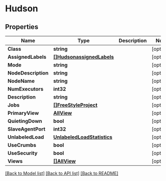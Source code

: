 # Hudson

## Properties
Name | Type | Description | Notes
------------ | ------------- | ------------- | -------------
**Class** | **string** |  | [optional] 
**AssignedLabels** | [**[]HudsonassignedLabels**](HudsonassignedLabels.md) |  | [optional] 
**Mode** | **string** |  | [optional] 
**NodeDescription** | **string** |  | [optional] 
**NodeName** | **string** |  | [optional] 
**NumExecutors** | **int32** |  | [optional] 
**Description** | **string** |  | [optional] 
**Jobs** | [**[]FreeStyleProject**](FreeStyleProject.md) |  | [optional] 
**PrimaryView** | [**AllView**](AllView.md) |  | [optional] 
**QuietingDown** | **bool** |  | [optional] 
**SlaveAgentPort** | **int32** |  | [optional] 
**UnlabeledLoad** | [**UnlabeledLoadStatistics**](UnlabeledLoadStatistics.md) |  | [optional] 
**UseCrumbs** | **bool** |  | [optional] 
**UseSecurity** | **bool** |  | [optional] 
**Views** | [**[]AllView**](AllView.md) |  | [optional] 

[[Back to Model list]](../README.md#documentation-for-models) [[Back to API list]](../README.md#documentation-for-api-endpoints) [[Back to README]](../README.md)


